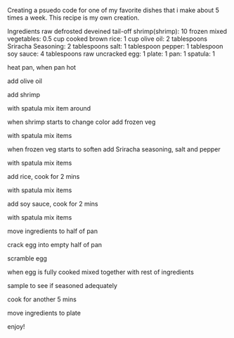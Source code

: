 Creating a psuedo code for one of my favorite dishes that i make about 5 times a week. This recipe is my own creation.

Ingredients 
raw defrosted deveined tail-off shrimp(shrimp): 10
frozen mixed vegetables: 0.5 cup
cooked brown rice: 1 cup
olive oil: 2 tablespoons
Sriracha Seasoning: 2 tablespoons
salt: 1 tablespoon
pepper: 1 tablespoon
soy sauce: 4 tablespoons
raw uncracked egg: 1
plate: 1
pan: 1
spatula: 1

heat pan, when pan hot

add olive oil

add shrimp

with spatula mix item around

when shrimp starts to change color add frozen veg

with spatula mix items

when frozen veg starts to soften add Sriracha seasoning, salt and pepper

with spatula mix items

add rice, cook for 2 mins

with spatula mix items

add soy sauce, cook for 2 mins

with spatula mix items

move ingredients to half of pan

crack egg into empty half of pan

scramble egg

when egg is fully cooked mixed together with rest of ingredients

sample to see if seasoned adequately

cook for another 5 mins

move ingredients to plate

enjoy!